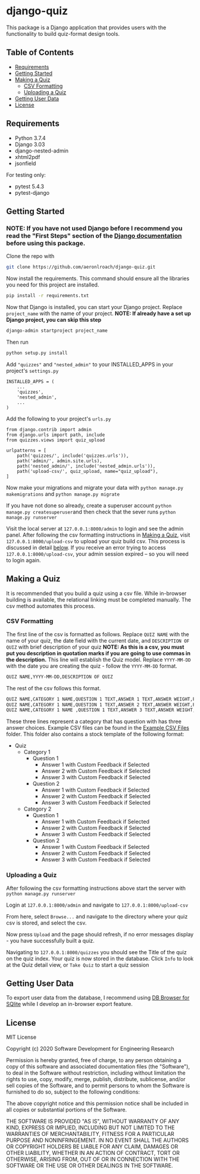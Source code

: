 # django-quiz
This package is a Django application that provides users with the functionality to build quiz-format design tools.

## Table of Contents
* [Requirements](#requirements)
* [Getting Started](#getting-started)
* [Making a Quiz](#making-a-quiz)
  *  [CSV Formatting](#csv-formatting)
  *  [Uploading a Quiz](#uploading-a-quiz)
* [Getting User Data](#getting-user-data)
* [License](#liscense)

## Requirements
* Python 3.7.4
* Django 3.03
* django-nested-admin
* xhtml2pdf
* jsonfield

For testing only:
* pytest 5.4.3
* pytest-django

## Getting Started
### NOTE: If you have not used Django before I recommend you read the "First Steps" section of the [Django documentation](https://docs.djangoproject.com/en/3.0/) before using this package.

Clone the repo with
~~~~bash
git clone https://github.com/aeronlroach/django-quiz.git
~~~~

Now install the requirements. This command should ensure all the libraries you need for this project are installed.
~~~~bash
pip install -r requirements.txt
~~~~

Now that Django is installed, you can start your Django project. Replace `project_name` with the name of your project. **NOTE: If already have a set up Django project, you can skip this step**
~~~~bash
django-admin startproject project_name
~~~~

Then run
~~~~bash
python setup.py install
~~~~

Add `"quizzes"` and `"nested_admin"` to your INSTALLED_APPS in your project's `settings.py`

    INSTALLED_APPS = (
        ...
        'quizzes',
        'nested_admin',
        ...
    )
    
Add the following to your project's `urls.py`

    from django.contrib import admin
    from django.urls import path, include
    from quizzes.views import quiz_upload

    urlpatterns = [
        path('quizzes/', include('quizzes.urls')),
        path('admin/', admin.site.urls),
        path('nested_admin/', include('nested_admin.urls')),
        path('upload-csv/', quiz_upload, name="quiz_upload"),
    ]

Now make your migrations and migrate your data with `python manage.py makemigrations` and `python manage.py migrate`

If you have not done so already, create a superuser account `python manage.py createsuperuser`and then check that the sever runs `python manage.py runserver`

Visit the local server at `127.0.0.1:8000/admin` to login and see the admin panel. After following the csv formatting instructions in [Making a Quiz](#making-a-quiz), visit `127.0.0.1:8000/upload-csv` to upload your quiz build csv. This process is discussed in detail [below](#uploading-a-quiz). If you receive an error trying to access `127.0.0.1:8000/upload-csv`, your admin session expired – so you will need to login again.

## Making a Quiz
It is recommended that you build a quiz using a csv file. While in-browser building is available, the relational linking must be completed manually. The csv method automates this process.

### CSV Formatting
The first line of the csv is formatted as follows. Replace `QUIZ NAME` with the name of your quiz, the date field with the current date, and `DESCRIPTION OF QUIZ` with brief description of your quiz **NOTE: As this is a csv, you must put you description in quotation marks if you are going to use commas in the description.** This line will establish the Quiz model. Replace `YYYY-MM-DD` with the date you are creating the quiz - follow the `YYYY-MM-DD` format.
~~~~bash
QUIZ NAME,YYYY-MM-DD,DESCRIPTION OF QUIZ
~~~~

The rest of the csv follows this format.
~~~~bash
QUIZ NAME,CATEGORY 1 NAME,QUESTION 1 TEXT,ANSWER 1 TEXT,ANSWER WEIGHT,FEEDBACK TEXT FOR ANSWER 1
QUIZ NAME,CATEGORY 1 NAME,QUESTION 1 TEXT,ANSWER 2 TEXT,ANSWER WEIGHT,FEEDBACK TEXT FOR ANSWER 2
QUIZ NAME,CATEGORY 1 NAME ,QUESTION 1 TEXT,ANSWER 3 TEXT,ANSWER WEIGHT,FEEDBACK TEXT FOR ANSWER 3
~~~~
These three lines represent a category that has question with has three answer choices. Example CSV files can be found in the [Example CSV Files]() folder. This folder also contains a stock template of the following format:
* Quiz
  *  Category 1
      *  Question 1
          *  Answer 1 with Custom Feedback if Selected
          *  Answer 2 with Custom Feedback if Selected
          *  Answer 3 with Custom Feedback if Selected
      *  Question 2
          *  Answer 1 with Custom Feedback if Selected
          *  Answer 2 with Custom Feedback if Selected
          *  Answer 3 with Custom Feedback if Selected
  *  Category 2
      *  Question 1
          *  Answer 1 with Custom Feedback if Selected
          *  Answer 2 with Custom Feedback if Selected
          *  Answer 3 with Custom Feedback if Selected
      *  Question 2
          *  Answer 1 with Custom Feedback if Selected
          *  Answer 2 with Custom Feedback if Selected
          *  Answer 3 with Custom Feedback if Selected

### Uploading a Quiz
After following the csv formatting instructions above start the server with `python manage.py runserver`

Login at `127.0.0.1:8000/admin` and navigate to `127.0.0.1:8000/upload-csv`

From here, select `Browse...` and navigate to the directory where your quiz csv is stored, and select the csv.

Now press `Upload` and the page should refresh, if no error messages display - you have successfully built a quiz.

Navigating to `127.0.0.1:8000/quizzes` you should see the Title of the quiz on the quiz index. Your quiz is now stored in the database. Click `Info` to look at the Quiz detail view, or `Take Quiz` to start a quiz session

## Getting User Data
To export user data from the database, I recommend using [DB Browser for SQlite](https://sqlitebrowser.org/) while I develop an in-browser export feature.

## License
MIT License

Copyright (c) 2020 Software Development for Engineering Research

Permission is hereby granted, free of charge, to any person obtaining a copy
of this software and associated documentation files (the "Software"), to deal
in the Software without restriction, including without limitation the rights
to use, copy, modify, merge, publish, distribute, sublicense, and/or sell
copies of the Software, and to permit persons to whom the Software is
furnished to do so, subject to the following conditions:

The above copyright notice and this permission notice shall be included in all
copies or substantial portions of the Software.

THE SOFTWARE IS PROVIDED "AS IS", WITHOUT WARRANTY OF ANY KIND, EXPRESS OR
IMPLIED, INCLUDING BUT NOT LIMITED TO THE WARRANTIES OF MERCHANTABILITY,
FITNESS FOR A PARTICULAR PURPOSE AND NONINFRINGEMENT. IN NO EVENT SHALL THE
AUTHORS OR COPYRIGHT HOLDERS BE LIABLE FOR ANY CLAIM, DAMAGES OR OTHER
LIABILITY, WHETHER IN AN ACTION OF CONTRACT, TORT OR OTHERWISE, ARISING FROM,
OUT OF OR IN CONNECTION WITH THE SOFTWARE OR THE USE OR OTHER DEALINGS IN THE
SOFTWARE.
